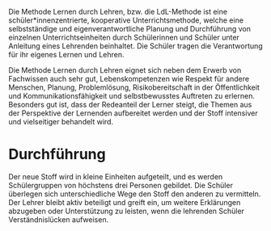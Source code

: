 <!-- ["Lehren","Lernen","Lernmethoden"] -->

Die Methode Lernen durch Lehren, bzw. die LdL-Methode ist eine schüler*innenzentrierte, kooperative Unterrichtsmethode, welche eine selbstständige und eigenverantwortliche Planung und Durchführung von einzelnen Unterrichtseinheiten durch Schülerinnen und Schüler unter Anleitung eines Lehrenden beinhaltet.
Die Schüler tragen die Verantwortung für ihr eigenes Lernen und Lehren.

Die Methode Lernen durch Lehren eignet sich neben dem Erwerb von Fachwissen auch sehr gut, Lebenskompetenzen wie Respekt für andere Menschen, Planung, Problemlösung, Risikobereitschaft in der Öffentlichkeit und Kommunikationsfähigkeit und selbstbewusstes Auftreten zu erlernen. Besonders gut ist, dass der Redeanteil der Lerner steigt, die Themen aus der Perspektive der Lernenden aufbereitet werden und der Stoff intensiver und vielseitiger behandelt wird. 

# Durchführung
Der neue Stoff wird in kleine Einheiten aufgeteilt, und es werden Schülergruppen von höchstens drei Personen gebildet. Die Schüler überlegen sich unterschiedliche Wege den Stoff den anderen zu vermitteln. Der Lehrer bleibt aktiv beteiligt und greift ein, um weitere Erklärungen abzugeben oder Unterstützung zu leisten, wenn die lehrenden Schüler Verständnislücken aufweisen.